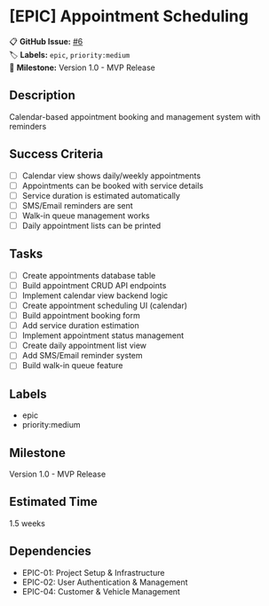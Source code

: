 # [EPIC] Appointment Scheduling

📋 **GitHub Issue:** [#6](https://github.com/vishaltoora/GT-Automotives-App/issues/6)  
🏷️ **Labels:** `epic`, `priority:medium`  
📅 **Milestone:** Version 1.0 - MVP Release  

## Description
Calendar-based appointment booking and management system with reminders

## Success Criteria
- [ ] Calendar view shows daily/weekly appointments
- [ ] Appointments can be booked with service details
- [ ] Service duration is estimated automatically
- [ ] SMS/Email reminders are sent
- [ ] Walk-in queue management works
- [ ] Daily appointment lists can be printed

## Tasks
- [ ] Create appointments database table
- [ ] Build appointment CRUD API endpoints
- [ ] Implement calendar view backend logic
- [ ] Create appointment scheduling UI (calendar)
- [ ] Build appointment booking form
- [ ] Add service duration estimation
- [ ] Implement appointment status management
- [ ] Create daily appointment list view
- [ ] Add SMS/Email reminder system
- [ ] Build walk-in queue feature

## Labels
- epic
- priority:medium

## Milestone
Version 1.0 - MVP Release

## Estimated Time
1.5 weeks

## Dependencies
- EPIC-01: Project Setup & Infrastructure
- EPIC-02: User Authentication & Management
- EPIC-04: Customer & Vehicle Management